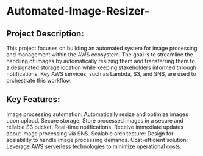 # Automated-Image-Resizer-
## Project Description:
This project focuses on building an automated system for image processing and management within the AWS ecosystem. The goal is to streamline the handling of images by automatically resizing them and transferring them to a designated storage location while keeping stakeholders informed through notifications. Key AWS services, such as Lambda, S3, and SNS, are used to orchestrate this workflow.
## Key Features:
Image processing automation: Automatically resize and optimize images upon upload.
Secure storage: Store processed images in a secure and reliable S3 bucket.
Real-time notifications: Receive immediate updates about image processing via SNS.
Scalable architecture: Design for scalability to handle image processing demands.
Cost-efficient solution: Leverage AWS serverless technologies to minimize operational costs.
